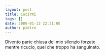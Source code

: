 ```yaml
---
layout: post
title: Cucirmi
tags: []
date: 2009-01-13 22:31:00
author: pietro
---
```

Divento parte chiusa del mio silenzio forzato<br/>mentre ricucio, quel che troppo ha sanguinato.
